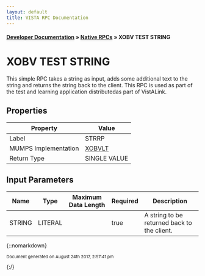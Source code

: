 ```yaml
---
layout: default
title: VISTA RPC Documentation
---
```


#### [Developer Documentation](../index) &#187; [Native RPCs](TableOfContents) &#187; XOBV TEST STRING<br/>
# XOBV TEST STRING

This simple RPC takes a string as input, adds some additional text to the string and returns the string back to the client. This RPC is used as part of the test and learning application distributedas part of VistALink.

## Properties

Property | Value
--- | ---
Label | STRRP
MUMPS Implementation | [XOBVLT](http://code.osehra.org/dox/Routine_XOBVLT_source.html)
Return Type | SINGLE VALUE


## Input Parameters

Name | Type | Maximum Data Length | Required | Description
--- | --- | --- | --- | ---
STRING | LITERAL |  | true | A string to be returned back to the client.



{::nomarkdown} <br/><p style="font-size: 11px">Document generated on August 24th 2017, 2:57:41 pm</p>{:/}